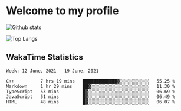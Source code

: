 # Welcome to my profile

![Github stats](https://github-readme-stats.vercel.app/api?username=xinthose&show_icons=true&theme=radical&count_private=true)

![Top Langs](https://github-readme-stats.vercel.app/api/top-langs/?username=xinthose)

## WakaTime Statistics
<!--START_SECTION:waka-->
```text
Week: 12 June, 2021 - 19 June, 2021

C++          7 hrs 19 mins   █████████████▓░░░░░░░░░░░   55.25 % 
Markdown     1 hr 29 mins    ██▓░░░░░░░░░░░░░░░░░░░░░░   11.30 % 
TypeScript   53 mins         █▓░░░░░░░░░░░░░░░░░░░░░░░   06.69 % 
JavaScript   51 mins         █▓░░░░░░░░░░░░░░░░░░░░░░░   06.49 % 
HTML         48 mins         █▓░░░░░░░░░░░░░░░░░░░░░░░   06.07 % 
```
<!--END_SECTION:waka-->
